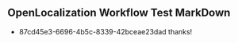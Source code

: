 ## OpenLocalization Workflow Test MarkDown
* 87cd45e3-6696-4b5c-8339-42bceae23dad thanks!

<!--HONumber=Oct16_HO4-->


